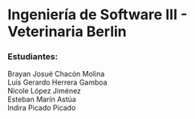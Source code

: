 <h1>Ingeniería de Software III - Veterinaria Berlin</h1>
<h3>Estudiantes:</h3> 
Brayan Josué Chacón Molina <br>
Luis Gerardo Herrera Gamboa<br>
Nicole López Jiménez<br>
Esteban Marín Astúa<br>
Indira Picado Picado<br>